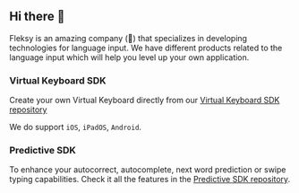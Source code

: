 ## Hi there 👋

Fleksy is an amazing company (🙋) that specializes in developing technologies for language input. We have different products related to the language input which will help you level up your own application.


### Virtual Keyboard SDK 

Create your own Virtual Keyboard directly from our [Virtual Keyboard SDK repository](https://github.com/FleksySDK/VirtualKeyboardSDK)

We do support `iOS`, `iPadOS`, `Android`.


### Predictive SDK

To enhance your autocorrect, autocomplete, next word prediction or swipe typing capabilities.
Check it all the features in the [Predictive SDK repository](https://github.com/FleksySDK/PredictiveSDK). 




<!--

**Here are some ideas to get you started:**

🙋‍♀️ A short introduction - what is your organization all about?
🌈 Contribution guidelines - how can the community get involved?
👩‍💻 Useful resources - where can the community find your docs? Is there anything else the community should know?
🍿 Fun facts - what does your team eat for breakfast?
🧙 Remember, you can do mighty things with the power of [Markdown](https://docs.github.com/github/writing-on-github/getting-started-with-writing-and-formatting-on-github/basic-writing-and-formatting-syntax)
-->
